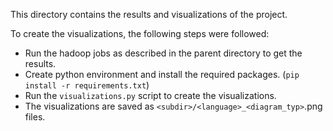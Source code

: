 This directory contains the results and visualizations of the project.

To create the visualizations, the following steps were followed:
- Run the hadoop jobs as described in the parent directory to get the results.
- Create python environment and install the required packages. (`pip install -r requirements.txt`)
- Run the `visualizations.py` script to create the visualizations.
- The visualizations are saved as `<subdir>/<language>_<diagram_typ>`.png files.